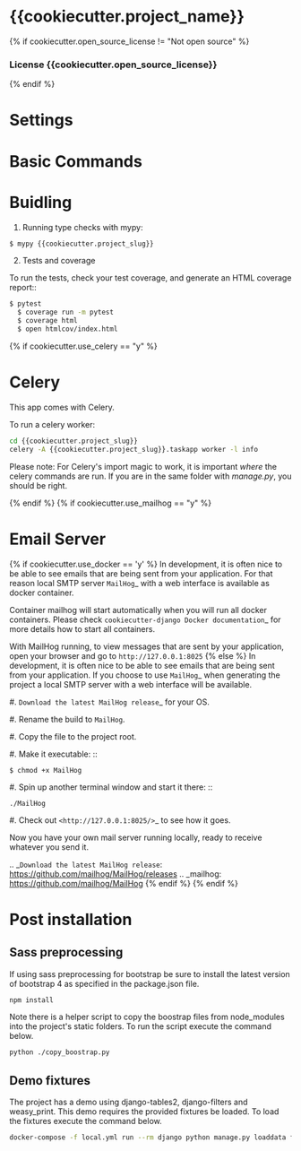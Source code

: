# {{cookiecutter.project_name}}
{% if cookiecutter.open_source_license != "Not open source" %}
### License {{cookiecutter.open_source_license}}

{% endif %}
# Settings

# Basic Commands

# Buidling

1. Running type checks with mypy:

```bash
$ mypy {{cookiecutter.project_slug}}
```

2. Tests and coverage

To run the tests, check your test coverage, and generate an HTML coverage report::

```bash
$ pytest
  $ coverage run -m pytest
  $ coverage html
  $ open htmlcov/index.html
```

{% if cookiecutter.use_celery == "y" %}

# Celery

This app comes with Celery.

To run a celery worker:

```bash
cd {{cookiecutter.project_slug}}
celery -A {{cookiecutter.project_slug}}.taskapp worker -l info
```

Please note: For Celery's import magic to work, it is important *where* the celery commands are run. If you are in the same folder with *manage.py*, you should be right.

{% endif %}
{% if cookiecutter.use_mailhog == "y" %}

# Email Server

{% if cookiecutter.use_docker == 'y' %}
In development, it is often nice to be able to see emails that are being sent from your application. For that reason local SMTP server `MailHog`_ with a web interface is available as docker container.

Container mailhog will start automatically when you will run all docker containers.
Please check `cookiecutter-django Docker documentation`_ for more details how to start all containers.

With MailHog running, to view messages that are sent by your application, open your browser and go to ``http://127.0.0.1:8025``
{% else %}
In development, it is often nice to be able to see emails that are being sent from your application. If you choose to use `MailHog`_ when generating the project a local SMTP server with a web interface will be available.

#. `Download the latest MailHog release`_ for your OS.

#. Rename the build to ``MailHog``.

#. Copy the file to the project root.

#. Make it executable: ::

    $ chmod +x MailHog

#. Spin up another terminal window and start it there: ::

    ./MailHog

#. Check out `<http://127.0.0.1:8025/>`_ to see how it goes.

Now you have your own mail server running locally, ready to receive whatever you send it.

.. _`Download the latest MailHog release`: https://github.com/mailhog/MailHog/releases
.. _mailhog: https://github.com/mailhog/MailHog
{% endif %}
{% endif %}

# Post installation

## Sass preprocessing

If using sass preprocessing for bootstrap be sure to install the latest version of bootstrap 4 as specified in the package.json file.

```bash
npm install
```

Note there is a helper script to copy the boostrap files from node_modules into the project's static folders. To run the script execute the command below.

```bash
python ./copy_boostrap.py
```

## Demo fixtures

The project has a demo using django-tables2, django-filters and weasy_print. This demo requires the provided fixtures be loaded. To load the fixtures execute the command below.

```bash
docker-compose -f local.yml run --rm django python manage.py loaddata fixtures.json
```